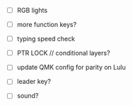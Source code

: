   - [ ] RGB lights
  - [ ] more function keys?
  
  - [ ] typing speed check
  - [ ] PTR LOCK // conditional layers?
  - [ ] update QMK config for parity on Lulu
  - [ ] leader key?
  - [ ] sound?

